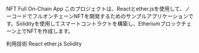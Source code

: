 NFT Full On-Chain App
このプロジェクトは、Reactとether.jsを使用して、ノーコードでフルオンチェーンNFTを開発するためのサンプルアプリケーションです。Solidityを使用してスマートコントラクトを構築し、Etheriumブロックチェーン上でNFTを作成します。

利用技術
React
ether.js
Solidity

